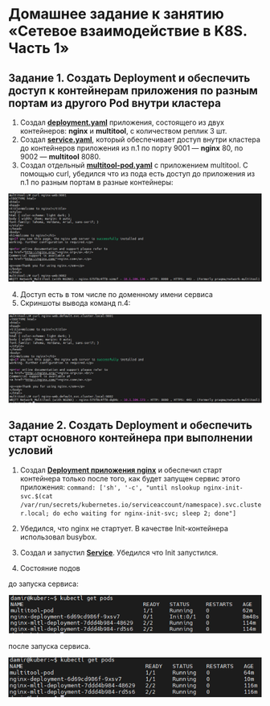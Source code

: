 # Домашнее задание к занятию «Сетевое взаимодействие в K8S. Часть 1»

## Задание 1. Создать Deployment и обеспечить доступ к контейнерам приложения по разным портам из другого Pod внутри кластера
1. Создал [**deployment.yaml**](https://github.com/Granit16/Netology/blob/main/netology/kubernetes/04/yaml/deployment.yaml) приложения, состоящего из двух контейнеров: **nginx** и **multitool**, с количеством реплик 3 шт.
2. Создал [**service.yaml**](https://github.com/Granit16/Netology/blob/main/netology/kubernetes/04/yaml/service.yaml), который обеспечивает доступ внутри кластера до контейнеров приложения из п.1 по порту 9001 — **nginx** 80, по 9002 — **multitool** 8080.
3. Создал отдельный [**multitool-pod.yaml**](https://github.com/Granit16/Netology/blob/main/netology/kubernetes/04/yaml/multitool-pod.yaml) с приложением multitool. С помощью curl, убедился что из пода есть доступ до приложения из п.1 по разным портам в разные контейнеры:

![](https://github.com/Granit16/Netology/blob/main/netology/kubernetes/04/pics/curl.png)
   
4. Доступ есть в том числе по доменному имени сервиса
5. Скриншоты вывода команд п.4:

![](https://github.com/Granit16/Netology/blob/main/netology/kubernetes/04/pics/curl_dns.png)


    

## Задание 2. Создать Deployment и обеспечить старт основного контейнера при выполнении условий

1. Cоздал [**Deployment приложения nginx**](https://github.com/Granit16/Netology/blob/main/netology/kubernetes/03/yaml/nginx-deployment.yaml) и обеспечил старт контейнера только после того, как будет запущен сервис этого приложения: ```command: ['sh', '-c', "until nslookup nginx-init-svc.$(cat /var/run/secrets/kubernetes.io/serviceaccount/namespace).svc.cluster.local; do echo waiting for nginx-init-svc; sleep 2; done"]```

2. Убедился, что nginx не стартует. В качестве Init-контейнера использовал busybox.
3. Создал и запустил [**Service**](https://github.com/Granit16/Netology/blob/main/netology/kubernetes/03/yaml/nginx-init-svc.yaml). Убедился что Init запустился.
4. Состояние подов
   
до запуска сервиса:

![](https://github.com/Granit16/Netology/blob/main/netology/kubernetes/03/pics/get_before.png)

после запуска сервиса.

![](https://github.com/Granit16/Netology/blob/main/netology/kubernetes/03/pics/get_after.png)


